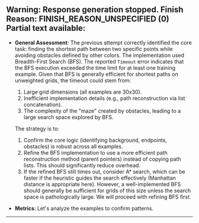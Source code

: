 Warning: Response generation stopped. Finish Reason: FINISH_REASON_UNSPECIFIED (0)
Partial text available:
---
*   **General Assessment**:
    The previous attempt correctly identified the core task: finding the shortest path between two specific points while avoiding obstacles defined by other colors. The implementation used Breadth-First Search (BFS). The reported `Timeout` error indicates that the BFS execution exceeded the time limit for at least one training example. Given that BFS is generally efficient for shortest paths on unweighted grids, the timeout could stem from:
    1.  Large grid dimensions (all examples are 30x30).
    2.  Inefficient implementation details (e.g., path reconstruction via list concatenation).
    3.  The complexity of the "maze" created by obstacles, leading to a large search space explored by BFS.
    
    The strategy is to:
    1.  Confirm the core logic (identifying background, endpoints, obstacles) is robust across all examples.
    2.  Refine the BFS implementation to use a more efficient path reconstruction method (parent pointers) instead of copying path lists. This should significantly reduce overhead.
    3.  If the refined BFS still times out, consider A* search, which can be faster if the heuristic guides the search effectively (Manhattan distance is appropriate here). However, a well-implemented BFS should generally be sufficient for grids of this size unless the search space is pathologically large. We will proceed with refining BFS first.

*   **Metrics**:
    Let's analyze the examples to confirm patterns.
    
---
